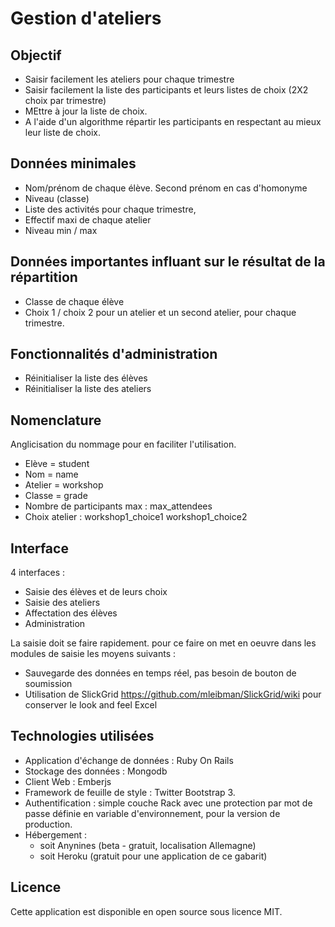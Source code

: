 # Gestion d'ateliers
## Objectif

* Saisir facilement les ateliers pour chaque trimestre
* Saisir facilement la liste des participants et leurs listes de choix (2X2 choix par trimestre)
* MEttre à jour la liste de choix.
* A l'aide d'un algorithme répartir les participants en respectant au mieux leur liste de choix.

## Données minimales

* Nom/prénom de chaque élève. Second prénom en cas d'homonyme
* Niveau (classe)
* Liste des activités pour chaque trimestre,
* Effectif maxi de chaque atelier
* Niveau min / max


## Données importantes influant sur le résultat de la répartition

* Classe de chaque élève
* Choix 1 / choix 2 pour un atelier et un second atelier, pour chaque trimestre.


## Fonctionnalités d'administration

* Réinitialiser la liste des élèves
* Réinitialiser la liste des ateliers

## Nomenclature

Anglicisation du nommage pour en faciliter l'utilisation.

* Elève = student
* Nom = name
* Atelier = workshop
* Classe = grade
* Nombre de participants max : max_attendees
* Choix atelier : workshop1_choice1 workshop1_choice2


## Interface

4 interfaces :

* Saisie des élèves et de leurs choix
* Saisie des ateliers
* Affectation des élèves
* Administration

La saisie doit se faire rapidement. pour ce faire on met en oeuvre dans les modules de saisie les moyens suivants :

* Sauvegarde des données en temps réel, pas besoin de bouton de soumission
* Utilisation de SlickGrid https://github.com/mleibman/SlickGrid/wiki pour conserver le look and feel Excel


## Technologies utilisées

* Application d'échange de données : Ruby On Rails
* Stockage des données : Mongodb
* Client Web : Emberjs
* Framework de feuille de style : Twitter Bootstrap 3.
* Authentification : simple couche Rack avec une protection par mot de passe définie en variable d'environnement, pour la version de production.
* Hébergement :
  * soit Anynines (beta - gratuit, localisation Allemagne)
  * soit Heroku (gratuit pour une application de ce gabarit)

## Licence

Cette application est disponible en open source sous licence MIT.
